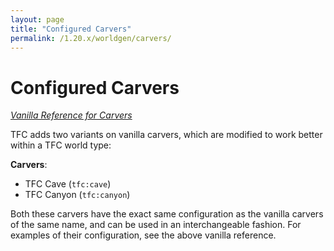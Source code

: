 ```yaml
---
layout: page
title: "Configured Carvers"
permalink: /1.20.x/worldgen/carvers/
---
```


# Configured Carvers

*[Vanilla Reference for Carvers](https://minecraft.wiki/w/Carver_definition)*

TFC adds two variants on vanilla carvers, which are modified to work better within a TFC world type:

**Carvers**:

- TFC Cave (`tfc:cave`)
- TFC Canyon (`tfc:canyon`)

Both these carvers have the exact same configuration as the vanilla carvers of the same name, and can be used in an interchangeable fashion. For examples of their configuration, see the above vanilla reference.